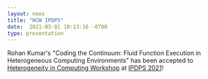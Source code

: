 ```yaml
---
layout: news
title: "HCW IPDPS"
date:  2021-03-01 10:13:16 -0700
type: presentation
---
```


Rohan Kumar's "Coding the Continuum: Fluid Function Execution in Heterogeneous Computing Environments" has been accepted to [Heterogeneity in Computing Workshop](http://hcw.oucreate.com/) at [IPDPS 2021](https://www.ipdps.org/)!
